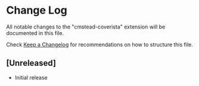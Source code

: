 # Change Log
All notable changes to the "cmstead-coverista" extension will be documented in this file.

Check [Keep a Changelog](http://keepachangelog.com/) for recommendations on how to structure this file.

## [Unreleased]
- Initial release